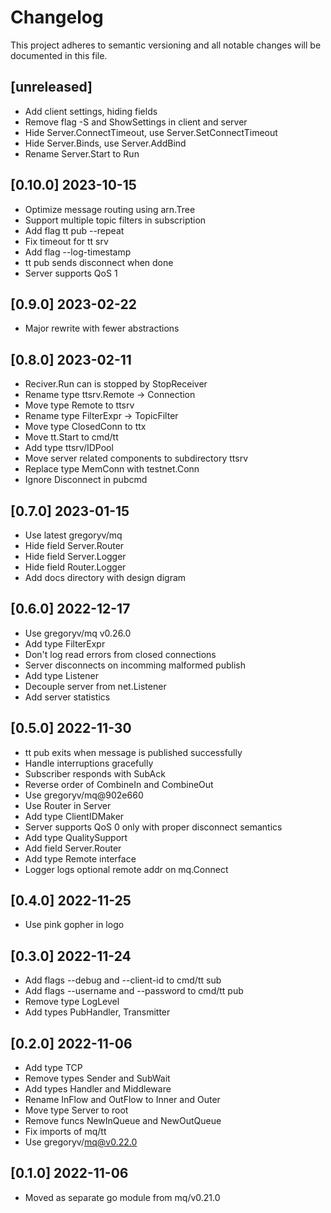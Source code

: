 # Changelog

This project adheres to semantic versioning and all notable
changes will be documented in this file.

## [unreleased]

- Add client settings, hiding fields
- Remove flag -S and ShowSettings in client and server
- Hide Server.ConnectTimeout, use Server.SetConnectTimeout
- Hide Server.Binds, use Server.AddBind
- Rename Server.Start to Run

## [0.10.0] 2023-10-15

- Optimize message routing using arn.Tree
- Support multiple topic filters in subscription
- Add flag tt pub --repeat 
- Fix timeout for tt srv
- Add flag --log-timestamp
- tt pub sends disconnect when done
- Server supports QoS 1

## [0.9.0] 2023-02-22

- Major rewrite with fewer abstractions

## [0.8.0] 2023-02-11

- Reciver.Run can is stopped by StopReceiver
- Rename type ttsrv.Remote -> Connection
- Move type Remote to ttsrv
- Rename type FilterExpr -> TopicFilter
- Move type ClosedConn to ttx
- Move tt.Start to cmd/tt
- Add type ttsrv/IDPool
- Move server related components to subdirectory ttsrv
- Replace type MemConn with testnet.Conn
- Ignore Disconnect in pubcmd

## [0.7.0] 2023-01-15

- Use latest gregoryv/mq
- Hide field Server.Router
- Hide field Server.Logger
- Hide field Router.Logger
- Add docs directory with design digram

## [0.6.0] 2022-12-17

- Use gregoryv/mq v0.26.0
- Add type FilterExpr
- Don't log read errors from closed connections
- Server disconnects on incomming malformed publish
- Add type Listener
- Decouple server from net.Listener
- Add server statistics

## [0.5.0] 2022-11-30

- tt pub exits when message is published successfully
- Handle interruptions gracefully
- Subscriber responds with SubAck
- Reverse order of CombineIn and CombineOut
- Use gregoryv/mq@902e660
- Use Router in Server
- Add type ClientIDMaker
- Server supports QoS 0 only with proper disconnect semantics
- Add type QualitySupport
- Add field Server.Router
- Add type Remote interface
- Logger logs optional remote addr on mq.Connect

## [0.4.0] 2022-11-25

- Use pink gopher in logo

## [0.3.0] 2022-11-24

- Add flags --debug and --client-id to cmd/tt sub 
- Add flags --username and --password to cmd/tt pub
- Remove type LogLevel
- Add types PubHandler, Transmitter

## [0.2.0] 2022-11-06

- Add type TCP
- Remove types Sender and SubWait
- Add types Handler and Middleware
- Rename InFlow and OutFlow to Inner and Outer
- Move type Server to root
- Remove funcs NewInQueue and NewOutQueue
- Fix imports of mq/tt
- Use gregoryv/mq@v0.22.0

## [0.1.0] 2022-11-06

- Moved as separate go module from mq/v0.21.0
